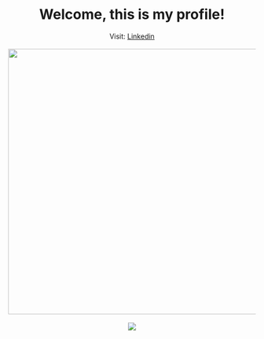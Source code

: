 <div align="center">
 <h1>Welcome, this is my profile!</h1>
 <span font-size="14px">Visit: <a href="https://www.linkedin.com/in/luiz-toquetto/">Linkedin</a></span><br/><br/>
 <img height="540px" width="960px" src="https://cdn.pixabay.com/photo/2020/08/05/20/56/keyboard-5466431_960_720.jpg" />
</div>

<div align="center">
  <br/><img src="https://github-readme-stats.vercel.app/api/top-langs/?username=luiztoquetto&layout=compact&theme=onedark" />
</div>
